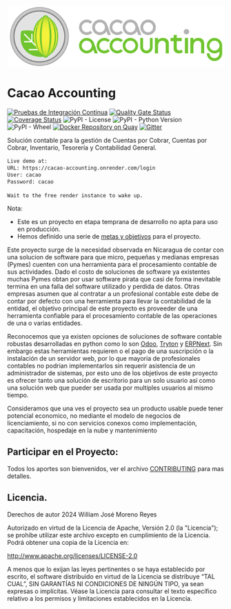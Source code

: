 ![Logo](https://raw.githubusercontent.com/cacao-accounting/cacao-accounting/main/cacao_accounting/static/media/Cacao%20Accounting-01.png)

# Cacao Accounting

[![Pruebas de Integración Continua](https://github.com/cacao-accounting/cacao-accounting/actions/workflows/python-package.yml/badge.svg)](https://github.com/cacao-accounting/cacao-accounting/actions/workflows/python-package.yml)
[![Quality Gate Status](https://sonarcloud.io/api/project_badges/measure?project=cacao-accounting_cacao-accounting&metric=alert_status)](https://sonarcloud.io/dashboard?id=cacao-accounting_cacao-accounting)
[![Coverage Status](https://coveralls.io/repos/github/cacao-accounting/cacao-accounting/badge.svg?branch=main)](https://coveralls.io/github/cacao-accounting/cacao-accounting?branch=main)
![PyPI - License](https://img.shields.io/pypi/l/cacao-accounting?color=green&logo=apache)
![PyPI - Python Version](https://img.shields.io/pypi/pyversions/staging-cacao-accounting?logo=Python&color=gree&link=https%3A%2F%2Fpypi.org%2Fproject%2Fstaging-cacao-accounting%2F)
![PyPI - Wheel](https://img.shields.io/pypi/wheel/staging-cacao-accounting?logo=Python)
[![Docker Repository on Quay](https://quay.io/repository/cacaoaccounting/cacaoaccounting/status "Docker Repository on Quay")](https://quay.io/repository/cacaoaccounting/cacaoaccounting)
[![Gitter](https://badges.gitter.im/cacao-accounting/community.svg)](https://gitter.im/cacao-accounting/community?utm_source=badge&utm_medium=badge&utm_campaign=pr-badge)

Solución contable para la gestión de Cuentas por Cobrar, Cuentas por Cobrar, Inventario, Tesorería y Contabilidad General. 

```
Live demo at:
URL: https://cacao-accounting.onrender.com/login
User: cacao
Password: cacao

Wait to the free render instance to wake up.
```


Nota: 
* Este es un proyecto en etapa temprana de desarrollo no apta para uso en producción.
* Hemos definido una serie de [metas y objetivos](https://cacao-accounting.github.io/cacao-accounting/ROAD_MAP/) para el proyecto.

Este proyecto surge de la necesidad observada en Nicaragua de contar con una solucion de software para que micro, pequeñas y medianas empresas (Pymes) cuenten con una herramienta para el procesamiento contable de sus actividades. 
Dado el costo de soluciones de software ya existentes muchas Pymes obtan por usar software pirata que casi de forma
inevitable termina en una falla del software utilizado y perdida de datos. Otras empresas asumen que al contratar a
un profesional contable este debe de contar por defecto con una herramienta para llevar la contabilidad de la entidad,
el objetivo principal de este proyecto es proveeder de una herramienta confiable para el procesamiento contable de las
operaciones de una o varias entidades.

Reconocemos que ya existen opciones de soluciones de software contable robustas desarrolladas en python como lo son
[Odoo](https://www.odoo.com/es_ES/), [Tryton](https://www.tryton.org/) y [ERPNext](https://erpnext.com/). Sin embargo
estas herramientas requieren o el pago de una suscripción o la instalación de un servidor web, por lo que mayoria de
profesionales contables no podrian implementarlos sin requerir asistencia de un administrador de sistemas, por esto uno
de los objetivos de este proyecto es ofrecer tanto una solución de escritorio para un solo usuario así como una solución
web que pueder ser usada por multiples usuarios al mismo tiempo.

Consideramos que una ves el proyecto sea un producto usable puede tener potencial economico, no mediante el modelo
de negocios de licenciamiento, si no con servicios conexos como implementación, capacitación, hospedaje en la nube y mantenimiento

## Participar en el Proyecto:

Todos los aportes son bienvenidos, ver el archivo [CONTRIBUTING](https://cacao-accounting.github.io/cacao-accounting/CONTRIBUTING/) para mas detalles.

## Licencia.

Derechos de autor 2024 William José Moreno Reyes

Autorizado en virtud de la Licencia de Apache, Versión 2.0 (la "Licencia"); se
prohíbe utilizar este archivo excepto en cumplimiento de la Licencia. Podrá
obtener una copia de la Licencia en:

  http://www.apache.org/licenses/LICENSE-2.0

A menos que lo exijan las leyes pertinentes o se haya establecido por escrito,
el software distribuido en virtud de la Licencia se distribuye “TAL CUAL”, SIN
GARANTÍAS NI CONDICIONES DE NINGÚN TIPO, ya sean expresas o implícitas. Véase
la Licencia para consultar el texto específico relativo a los permisos y
limitaciones establecidos en la Licencia.
